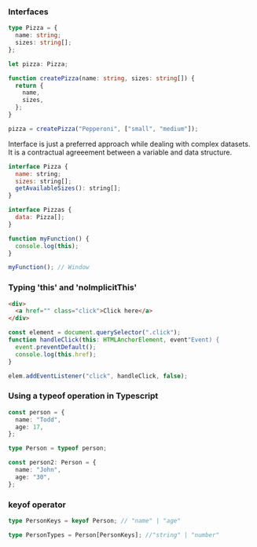 ### Interfaces

```typescript
type Pizza = {
  name: string;
  sizes: string[];
};

let pizza: Pizza;

function createPizza(name: string, sizes: string[]) {
  return {
    name,
    sizes,
  };
}

pizza = createPizza("Pepperoni", ["small", "medium"]);
```

Interface is just a preferred approach while dealing with complex datasets. It is a contractual agreeement between a variable and data structure.

```javascript
interface Pizza {
  name: string;
  sizes: string[];
  getAvailableSizes(): string[];
}

interface Pizzas {
  data: Pizza[];
}
```

```javascript
function myFunction() {
  console.log(this);
}

myFunction(); // Window
```

### Typing 'this' and 'noImplicitThis'

```html
<div>
  <a href="" class="click">Click here</a>
</div>
```

```javascript
const element = document.querySelector(".click");
function handleClick(this: HTMLAnchorElement, event"Event) {
  event.preventDefault();
  console.log(this.href);
}

elem.addEventListener("click", handleClick, false);
```

### Using a typeof operation in Typescript

```typescript
const person = {
  name: "Todd",
  age: 17,
};

type Person = typeof person;

const person2: Person = {
  name: "John",
  age: "30",
};
```

### keyof operator

```typescript
type PersonKeys = keyof Person; // "name" | "age"

type PersonTypes = Person[PersonKeys]; //"string" | "number"
```
